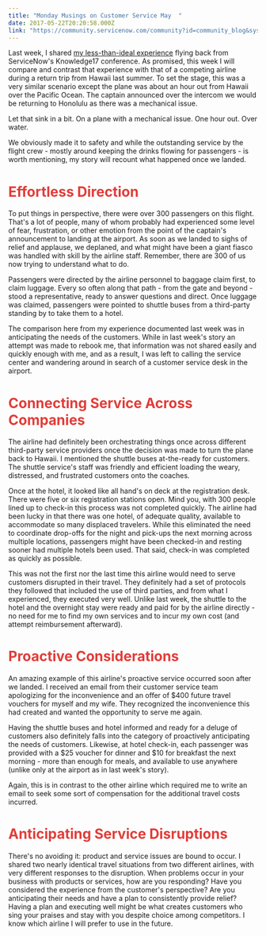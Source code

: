 ```yaml
---
title: "Monday Musings on Customer Service May  "
date: 2017-05-22T20:20:58.000Z
link: "https://community.servicenow.com/community?id=community_blog&sys_id=fc5d2629dbd0dbc01dcaf3231f961981"
---
```

<p>Last week, I shared <a title="" _jive_internal="true" href="/community?id=community_blog&sys_id=689ceae1dbd0dbc01dcaf3231f961977">my less-than-ideal experience</a> flying back from ServiceNow's Knowledge17 conference. As promised, this week I will compare and contrast that experience with that of a competing airline during a return trip from Hawaii last summer. To set the stage, this was a very similar scenario except the plane was about an hour out from Hawaii over the Pacific Ocean. The captain announced over the intercom we would be returning to Honolulu as there was a mechanical issue. </p><p></p><p>Let that sink in a bit. On a plane with a mechanical issue. One hour out. Over water.</p><p></p><p>We obviously made it to safety and while the outstanding service by the flight crew - mostly around keeping the drinks flowing for passengers - is worth mentioning, my story will recount what happened once we landed.</p><p></p><h1><span style="color: #e23d39;">Effortless Direction</span></h1><p>To put things in perspective, there were over 300 passengers on this flight. That's a lot of people, many of whom probably had experienced some level of fear, frustration, or other emotion from the point of the captain's announcement to landing at the airport. As soon as we landed to sighs of relief and applause, we deplaned, and what might have been a giant fiasco was handled with skill by the airline staff. Remember, there are 300 of us now trying to understand what to do.</p><p></p><p>Passengers were directed by the airline personnel to baggage claim first, to claim luggage. Every so often along that path - from the gate and beyond - stood a representative, ready to answer questions and direct. Once luggage was claimed, passengers were pointed to shuttle buses from a third-party standing by to take them to a hotel.</p><p></p><p>The comparison here from my experience documented last week was in anticipating the needs of the customers. While in last week's story an attempt was made to rebook me, that information was not shared easily and quickly enough with me, and as a result, I was left to calling the service center and wandering around in search of a customer service desk in the airport.</p><p></p><h1><span style="color: #e23d39;">Connecting Service Across Companies</span></h1><p>The airline had definitely been orchestrating things once across different third-party service providers once the decision was made to turn the plane back to Hawaii. I mentioned the shuttle buses at-the-ready for customers. The shuttle service's staff was friendly and efficient loading the weary, distressed, and frustrated customers onto the coaches.</p><p></p><p>Once at the hotel, it looked like all hand's on deck at the registration desk. There were five or six registration stations open. Mind you, with 300 people lined up to check-in this process was not completed quickly. The airline had been lucky in that there was one hotel, of adequate quality, available to accommodate so many displaced travelers. While this eliminated the need to coordinate drop-offs for the night and pick-ups the next morning across multiple locations, passengers might have been checked-in and resting sooner had multiple hotels been used. That said, check-in was completed as quickly as possible.</p><p></p><p>This was not the first nor the last time this airline would need to serve customers disrupted in their travel. They definitely had a set of protocols they followed that included the use of third parties, and from what I experienced, they executed very well. Unlike last week, the shuttle to the hotel and the overnight stay were ready and paid for by the airline directly - no need for me to find my own services and to incur my own cost (and attempt reimbursement afterward).</p><p></p><h1><span style="color: #e23d39;">Proactive Considerations</span></h1><p>An amazing example of this airline's proactive service occurred soon after we landed. I received an email from their customer service team apologizing for the inconvenience and an offer of $400 future travel vouchers for myself and my wife. They recognized the inconvenience this had created and wanted the opportunity to serve me again.</p><p></p><p>Having the shuttle buses and hotel informed and ready for a deluge of customers also definitely falls into the category of proactively anticipating the needs of customers. Likewise, at hotel check-in, each passenger was provided with a $25 voucher for dinner and $10 for breakfast the next morning - more than enough for meals, and available to use anywhere (unlike only at the airport as in last week's story).</p><p></p><p>Again, this is in contrast to the other airline which required me to write an email to seek some sort of compensation for the additional travel costs incurred.</p><p></p><h1><span style="color: #e23d39;">Anticipating Service Disruptions</span></h1><p>There's no avoiding it: product and service issues are bound to occur. I shared two nearly identical travel situations from two different airlines, with very different responses to the disruption. When problems occur in your business with products or services, how are you responding? Have you considered the experience from the customer's perspective? Are you anticipating their needs and have a plan to consistently provide relief? Having a plan and executing well might be what creates customers who sing your praises and stay with you despite choice among competitors. I know which airline I will prefer to use in the future.</p>